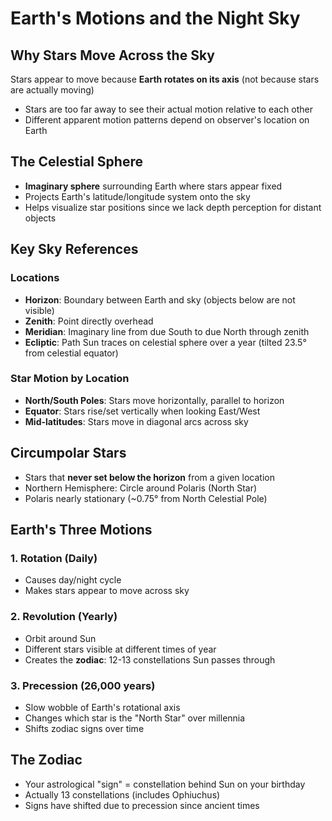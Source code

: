 # Earth's Motions and the Night Sky

## Why Stars Move Across the Sky

Stars appear to move because **Earth rotates on its axis** (not because stars are actually moving)

- Stars are too far away to see their actual motion relative to each other
- Different apparent motion patterns depend on observer's location on Earth

## The Celestial Sphere

- **Imaginary sphere** surrounding Earth where stars appear fixed
- Projects Earth's latitude/longitude system onto the sky
- Helps visualize star positions since we lack depth perception for distant objects

## Key Sky References

### Locations

- **Horizon**: Boundary between Earth and sky (objects below are not visible)
- **Zenith**: Point directly overhead
- **Meridian**: Imaginary line from due South to due North through zenith
- **Ecliptic**: Path Sun traces on celestial sphere over a year (tilted 23.5° from celestial equator)

### Star Motion by Location

- **North/South Poles**: Stars move horizontally, parallel to horizon
- **Equator**: Stars rise/set vertically when looking East/West
- **Mid-latitudes**: Stars move in diagonal arcs across sky

## Circumpolar Stars

- Stars that **never set below the horizon** from a given location
- Northern Hemisphere: Circle around Polaris (North Star)
- Polaris nearly stationary (~0.75° from North Celestial Pole)

## Earth's Three Motions

### 1. Rotation (Daily)

- Causes day/night cycle
- Makes stars appear to move across sky

### 2. Revolution (Yearly)

- Orbit around Sun
- Different stars visible at different times of year
- Creates the **zodiac**: 12-13 constellations Sun passes through

### 3. Precession (26,000 years)

- Slow wobble of Earth's rotational axis
- Changes which star is the "North Star" over millennia
- Shifts zodiac signs over time

## The Zodiac

- Your astrological "sign" = constellation behind Sun on your birthday
- Actually 13 constellations (includes Ophiuchus)
- Signs have shifted due to precession since ancient times
